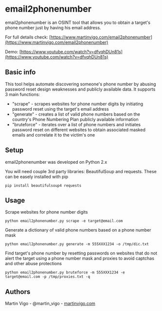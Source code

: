 # email2phonenumber
email2phonenumber is an OSINT tool that allows you to obtain a target's phone number just by having his email address.

For full details check: [https://www.martinvigo.com/email2phonenumber](https://www.martinvigo.com/email2phonenumber)

Demo: [https://www.youtube.com/watch?v=dfvqhDUn81s](https://www.youtube.com/watch?v=dfvqhDUn81s)

## Basic info
This tool helps automate discovering someone's phone number by abusing password reset design weaknesses and publicly available data. It supports 3 main functions:

* "scrape" - scrapes websites for phone number digits by initiating password reset using the target's email address
* "generate" - creates a list of valid phone numbers based on the country's Phone Numbering Plan publicly available information
* "bruteforce" - iterates over a list of phone numbers and initiates password reset on different websites to obtain associated masked emails and correlate it to the victim's one

## Setup
email2phonenumber was developed on Python 2.x

You will need couple 3rd party libraries: BeautifulSoup and requests. These can be easely installed with pip

```
pip install beautifulsoup4 requests
```

## Usage
Scrape websites for phone number digits
```
python email2phonenumber.py scrape -e target@email.com
```

Generate a dictionary of valid phone numbers based on a phone number mask
```
python email2phonenumber.py generate -m 555XXX1234 -o /tmp/dic.txt
```
Find target's phone number by resetting passwords on websites that do not alert the target using a phone number mask and proxies to avoid captchas and other abuse protections
```
python email2phonenumber.py bruteforce -m 555XXX1234 -e target@email.com -p /tmp/proxies.txt -q
```
## Authors
Martin Vigo - @martin_vigo - [martinvigo.com](https://www.martinvigo.com)
